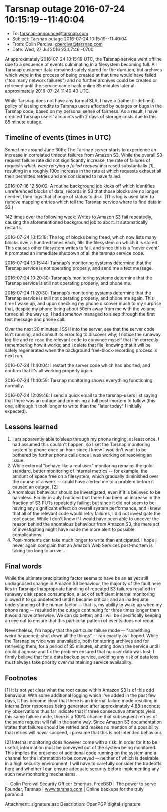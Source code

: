 # Tarsnap outage 2016-07-24 10:15:19--11:40:04

* To: tarsnap-announce@tarsnap.com
* Subject: Tarsnap outage 2016-07-24 10:15:19--11:40:04
* From: Colin Percival <cperciva@tarsnap.com>
* Date: Wed, 27 Jul 2016 23:07:46 -0700

At approximately 2016-07-24 10:15:19 UTC, the Tarsnap service went offline due to a sequence of events culminating in a filesystem becoming full. All Tarsnap customer data remained safely stored for the duration, but archives which were in the process of being created at that time would have failed ("too many network failures") and no further archives could be created or retrieved until the service came back online 85 minutes later at approximately 2016-07-24 11:40:40 UTC.

While Tarsnap does not have any formal SLA, I have a (rather ill-defined) policy of issuing credits to Tarsnap users affected by outages or bugs in the Tarsnap code, based on my personal sense of fairness.  As a result, I have credited Tarsnap users' accounts with 2 days of storage costs due to this 85 minute outage. 

Timeline of events (times in UTC)
---------------------------------

Some time around June 30th: The Tarsnap server starts to experience an increase in correlated timeout failures from Amazon S3.  While the overall S3 request failure rate did not significantly increase, the rate of failures of requests *which were retrying a failed request* increased substantially [1], resulting in a roughly 100x increase in the rate at which requests exhaust all their permitted retries and are considered to have failed.

2016-07-16 12:50:02: A routine background job kicks off which identifies unreferenced blocks of data, records in S3 that those blocks are no longer needed, then logs that change of status to disk.  (This log is used later to remove mapping entries which tell the Tarsnap service where to find data in S3.)

142 times over the following week: Writes to Amazon S3 fail repeatedly, causing the aforementioned background job to abort. It automatically restarts.

2016-07-24 10:15:19: The log of blocks being freed, which now lists many blocks over a hundred times each, fills the filesystem on which it is stored. This causes other filesystem writes to fail, and since this is a "never event" it prompted an immediate shutdown of all the tarsnap service code.

2016-07-24 10:15:44: Tarsnap's monitoring systems determine that the Tarsnap service is not operating properly, and send me a text message.

2016-07-24 10:20:30: Tarsnap's monitoring systems determine that the Tarsnap service is still not operating properly, and phone me.

2016-07-24 11:20:30: Tarsnap's monitoring systems determine that the Tarsnap service is still not operating properly, and phone me again.  This time I wake up, and upon checking my phone discover much to my surprise that, despite my phone being about 50cm away from me with the volume turned all the way up, I had somehow managed to sleep through the first text message and phone call.

Over the next 20 minutes: I SSH into the server, see that the server code isn't running, and consult its error log to discover why; I notice the runaway log file and re-read the relevant code to convince myself that I'm correctly remembering how it works; and I delete that file, knowing that it will be safely regenerated when the background free-block-recording process is next run.

2016-07-24 11:40:04: I restart the server code which had aborted, and confirm that it's all working properly again.

2016-07-24 11:40:59: Tarsnap monitoring shows everything functioning normally.

2016-07-24 12:09:46: I send a quick email to the tarsnap-users list saying that there was an outage and promising a full post-mortem to follow (this one, although it took longer to write than the "later today" I initially expected).

Lessons learned
---------------

1. I am apparently able to sleep through my phone ringing, at least once.  I had assumed this couldn't happen, so I set the Tarsnap monitoring system to phone once an hour since I knew I wouldn't want to be bothered by further phone calls once I was working on resolving an issue.
2. While external "behave like a real user" monitoring remains the gold standard, better monitoring of internal metrics -- for example, the amount of space free on a filesystem, which gradually diminished over the course of a week -- could have alerted me to a problem before it caused an outage. [2]
3. Anomalous behaviour should be investigated, even if it is believed to be harmless.  Earlier in July I noticed that there had been an increase in the fraction of S3 PUTs repeatedly failing; but since it did not seem to be having any significant effect on overall system performance, and I knew that all of the relevant code would retry failures, I did not investigate the root cause.  While I don't know if I would have been able to uncover the reason behind the anomalous behaviour from Amazon S3, the mere act of investigating might have made me more alert to possible complications.
4. Post-mortems can take much longer to write than anticipated.  I hope I never again complain that an Amazon Web Services post-mortem is taking too long to arrive...

Final words
-----------

While the ultimate precipitating factor seems to have be an as yet still undiagnosed change in Amazon S3 behaviour, the majority of the fault here lies in Tarsnap: Inappropriate handling of repeated S3 failures resulted in runaway disk space consumption; a lack of sufficient internal monitoring allowed it to go undetected until it became critical; and an inadequate understanding of the human factor -- that is, my ability to wake up when my phone rang -- resulted in the outage continuing for three times longer than it would have otherwise.  We can do better; and I will be specifically keeping an eye out to ensure that this particular pattern of events does not recur.

Nevertheless, I'm happy that the particular failure mode -- "something weird happened; shut down all the things" -- ran exactly as I hoped.  While the Tarsnap service was unavailable, both for storing archives and for retrieving them, for a period of 85 minutes, shutting down the service until I could diagnose and fix the problem ensured that no user data was lost; I firmly believe that for a data backup service, avoiding any risk of data loss must always take priority over maintaining service availability.

Footnotes
---------

[1] It is not yet clear what the root cause within Amazon S3 is of this odd behaviour.  With some additional logging which I've added in the past few days, it has become clear that there is an internal failure mode resulting in InternalError responses being generated after approximately 4.88 seconds; my observations thus far indicate that if three consecutive attempts yield this same failure mode, there is a 100% chance that subsequent retries of the same request will fail in the same way.  Since Amazon S3 documentation states that failures should be retried and makes no mention of a possibility that retries will *never* succeed, I presume that this is not intended behaviour.

[2] Internal monitoring does however come with a risk: In order for it to be useful, information must be conveyed out of the system being monitored.  This implies the presence of additional code running on the system and a channel for the information to be conveyed -- neither of which is desirable in a high security environment.  I will have to carefully consider the tradeoffs here and whether I can ensure adequate security before implementing any such new monitoring mechanisms.

-- 
Colin Percival
Security Officer Emeritus, FreeBSD | The power to serve
Founder, Tarsnap | www.tarsnap.com | Online backups for the truly paranoid

Attachment: signature.asc
Description: OpenPGP digital signature